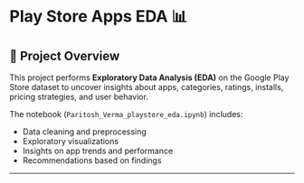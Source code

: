 # Play Store Apps EDA 📊  

## 📌 Project Overview  
This project performs **Exploratory Data Analysis (EDA)** on the Google Play Store dataset to uncover insights about apps, categories, ratings, installs, pricing strategies, and user behavior.  

The notebook (`Paritosh_Verma_playstore_eda.ipynb`) includes:  
- Data cleaning and preprocessing  
- Exploratory visualizations  
- Insights on app trends and performance  
- Recommendations based on findings  

---

